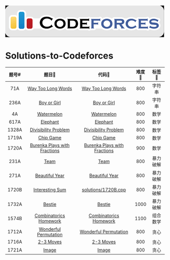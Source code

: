 [![MasterHead](imgs/codeforces.png)](https://github.com/theRunCom/Solutions-to-Codeforces)

# Solutions-to-Codeforces

| 题号#️  | 题目🫶 | 代码🐛 | 难度🥹 | 标签🚩 |
|:---:|:---:|:---:|:---:|:---:|
| 71A | [Way Too Long Words](https://codeforces.com/problemset/problem/71/A) | [Way Too Long Words](solutions/71A.cpp) | 800 | 字符串 |
| 236A | [Boy or Girl](https://codeforces.com/problemset/problem/236/A) | [Boy or Girl](solutions/236A.cpp) | 800 | 字符串 |
| 4A | [Watermelon](https://codeforces.com/problemset/problem/4/A) | [Watermelon](solutions/4A.cpp) | 800 | 数学 |
| 617A | [Elephant](https://codeforces.com/problemset/problem/617/A) | [Elephant](solutions/617A.cpp) | 800 | 数学 |
| 1328A | [Divisibility Problem](https://codeforces.com/problemset/problem/1328/A) | [Divisibility Problem](solutions/1328A.cpp) | 800 | 数学 |
| 1719A | [Chip Game](https://codeforces.com/problemset/problem/1719/A) | [Chip Game](solutions/1719A.cpp) | 800 | 数学 |
| 1720A | [Burenka Plays with Fractions](https://codeforces.com/problemset/problem/1720/A) | [Burenka Plays with Fractions](solutions/1720A.cpp) | 900 | 数学 |
| 231A | [Team](https://codeforces.com/problemset/problem/231/A) | [Team](solutions/231A.cpp) | 800 | 暴力破解 |
| 271A | [Beautiful Year](https://codeforces.com/problemset/problem/271/A) | [Beautiful Year](solutions/271A.cpp) | 800 | 暴力破解 |
| 1720B | [Interesting Sum](https://codeforces.com/problemset/problem/1720/B) | [solutions/1720B.cpp](solutions/1720B.cpp) | 800 | 暴力破解 |
| 1732A | [Bestie](https://codeforces.com/problemset/problem/1732/A) | [Bestie](solutions/1732A.cpp) | 1000 | 暴力破解 |
| 1574B | [Combinatorics Homework](https://codeforces.com/problemset/problem/1574/B) | [Combinatorics Homework](solutions/1574B.cpp) | 1100 | 组合数学 |
| 1712A | [Wonderful Permutation](https://codeforces.com/problemset/problem/1712/A) | [Wonderful Permutation](solutions/1712A.cpp) | 800 | 贪心 |
| 1716A | [2-3 Moves](https://codeforces.com/problemset/problem/1716/A) | [2-3 Moves](solutions/1716A.cpp) | 800 | 贪心 |
| 1721A | [Image](https://codeforces.com/problemset/problem/1721/A) | [Image](solutions/1721A.cpp) | 800 | 贪心 |
